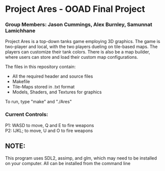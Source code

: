 # Project Ares - OOAD Final Project
### Group Members: Jason Cummings, Alex Burnley, Samunnat Lamichhane

Project Ares is a top-down tanks game employing 3D graphics. The game is two-player and local, with the two players dueling on tile-based maps. The players can customize their tank colors. There is also be a map builder, where users can store and load their custom map configurations.

The files in this repository contain:
* All the required header and source files
* Makefile
* Tile-Maps stored in .txt format
* Models, Shaders, and Textures for graphics

To run, type "make" and "./Ares"

### Current Controls:
P1: WASD to move, Q and E to fire weapons <br>
P2: IJKL; to move, U and O to fire weapons <br>

## NOTE:
This program uses SDL2, assimp, and glm, which may need to be installed on your computer. All can be installed from the command line
